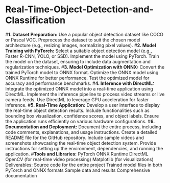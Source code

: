 # Real-Time-Object-Detection-and-Classification
#**1. Dataset Preparation:**
Use a popular object detection dataset like COCO or Pascal VOC.
Preprocess the dataset to suit the chosen model architecture (e.g., resizing images, normalizing pixel values).
#**2. Model Training with PyTorch:**
Select a suitable object detection model (e.g., Faster R-CNN, YOLO, or SSD).
Implement the model using PyTorch.
Train the model on the dataset, ensuring to include data augmentation and regularization techniques.
#**3. Model Optimization with ONNX:**
Convert the trained PyTorch model to ONNX format.
Optimize the ONNX model using ONNX Runtime for better performance.
Test the optimized model for accuracy and performance benchmarks.
#**4. Inference with DirectML:**
Integrate the optimized ONNX model into a real-time application using DirectML.
Implement the inference pipeline to process video streams or live camera feeds.
Use DirectML to leverage GPU acceleration for faster inference.
#**5. Real-Time Application:**
Develop a user interface to display the real-time object detection results.
Include functionalities such as bounding box visualization, confidence scores, and object labels.
Ensure the application runs efficiently on various hardware configurations.
#**6. Documentation and Deployment:**
Document the entire process, including code comments, explanations, and usage instructions.
Create a detailed README file for the GitHub repository.
Include sample videos and screenshots showcasing the real-time object detection system.
Provide instructions for setting up the environment, dependencies, and running the application.
#**Tools and Libraries:**
PyTorch
ONNX Runtime
DirectML
OpenCV (for real-time video processing)
Matplotlib (for visualizations)
Deliverables:
Source code for the entire project
Trained model files in both PyTorch and ONNX formats
Sample data and results
Comprehensive documentation
